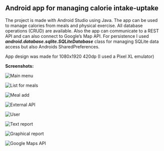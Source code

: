 ## Android app for managing calorie intake-uptake

The project is made with Android Studio using Java. The app can be used to manage calories from meals and physical exercise. All database operations (CRUD) are available. Also the app can communicate to a REST API and can also connect to Google’s Map API. 
For persistence I used <b><i>android.database.sqlite.SQLiteDatabase</i></b> class for managing SQLite data access but also Androids SharedPreferences.

App design was made for 1080x1920 420dp (I used a Pixel XL emulator)

**Screenshots:**  

![Main menu](screenshots/1_main_menu.png)

![List for meals](screenshots/2_meals_list.png)

![Meal add](screenshots/3_meals_add.png)

![External API](screenshots/4_external_api_communication.png)

![User](screenshots/5_user_screen.png)

![Text report](screenshots/6_caloric_report.png)

![Graphical report](screenshots/7_graphical_report.png)

![Google Maps API](screenshots/8_google_maps_api.png)
